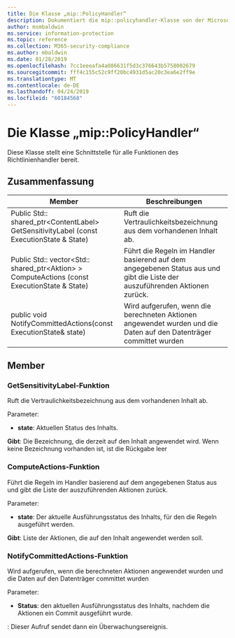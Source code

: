 ```yaml
---
title: Die Klasse „mip::PolicyHandler“
description: Dokumentiert die mip::policyhandler-Klasse von der Microsoft Information Protection (MIP) SDK.
author: msmbaldwin
ms.service: information-protection
ms.topic: reference
ms.collection: M365-security-compliance
ms.author: mbaldwin
ms.date: 01/28/2019
ms.openlocfilehash: 7cc1eeeafa4a086631f5d3c376643b5758002679
ms.sourcegitcommit: fff4c155c52c9ff20bc4931d5ac20c3ea6e2ff9e
ms.translationtype: MT
ms.contentlocale: de-DE
ms.lasthandoff: 04/24/2019
ms.locfileid: "60184568"
---
```

# <a name="class-mippolicyhandler"></a>Die Klasse „mip::PolicyHandler“ 
Diese Klasse stellt eine Schnittstelle für alle Funktionen des Richtlinienhandler bereit.
  
## <a name="summary"></a>Zusammenfassung
 Member                        | Beschreibungen                                
--------------------------------|---------------------------------------------
Public Std:: shared_ptr\<ContentLabel\> GetSensitivityLabel (const ExecutionState & State)  |  Ruft die Vertraulichkeitsbezeichnung aus dem vorhandenen Inhalt ab.
Public Std:: vector\<Std:: shared_ptr\<Aktion\> \> ComputeActions (const ExecutionState & State)  |  Führt die Regeln im Handler basierend auf dem angegebenen Status aus und gibt die Liste der auszuführenden Aktionen zurück.
public void NotifyCommittedActions(const ExecutionState& state)  |  Wird aufgerufen, wenn die berechneten Aktionen angewendet wurden und die Daten auf den Datenträger committet wurden
  
## <a name="members"></a>Member
  
### <a name="getsensitivitylabel-function"></a>GetSensitivityLabel-Funktion
Ruft die Vertraulichkeitsbezeichnung aus dem vorhandenen Inhalt ab.

Parameter:  
* **state**: Aktuellen Status des Inhalts. 



  
**Gibt**: Die Bezeichnung, die derzeit auf den Inhalt angewendet wird. Wenn keine Bezeichnung vorhanden ist, ist die Rückgabe leer
  
### <a name="computeactions-function"></a>ComputeActions-Funktion
Führt die Regeln im Handler basierend auf dem angegebenen Status aus und gibt die Liste der auszuführenden Aktionen zurück.

Parameter:  
* **state**: Der aktuelle Ausführungsstatus des Inhalts, für den die Regeln ausgeführt werden. 



  
**Gibt**: Liste der Aktionen, die auf den Inhalt angewendet werden soll.
  
### <a name="notifycommittedactions-function"></a>NotifyCommittedActions-Funktion
Wird aufgerufen, wenn die berechneten Aktionen angewendet wurden und die Daten auf den Datenträger committet wurden

Parameter:  
* **Status**: den aktuellen Ausführungsstatus des Inhalts, nachdem die Aktionen ein Commit ausgeführt wurde. 


: Dieser Aufruf sendet dann ein Überwachungsereignis.